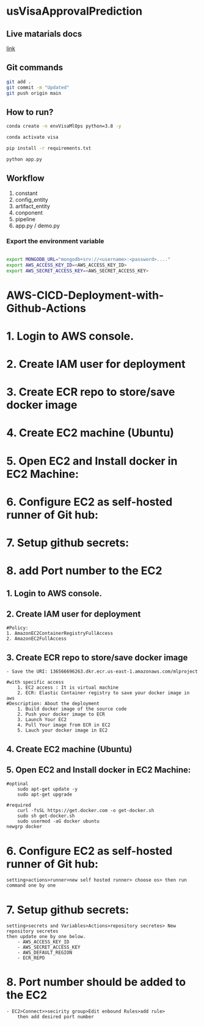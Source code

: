 # usVisaApprovalPrediction

## Live matarials docs

[link](https://docs.google.com/document/d/1UFiHnyKRqgx8Lodsvdzu58LbVjdWHNf-uab2WmhE0A4/edit?usp=sharing)


## Git commands

```bash
git add .
git commit -m "Updated"
git push origin main
```

## How to run?

```bash
conda create -n envVisaMlOps python=3.8 -y
```

```bash
conda activate visa
```

```bash
pip install -r requirements.txt
```

```bash
python app.py
```


## Workflow

1. constant
2. config_entity
3. artifact_entity
4. conponent
5. pipeline
6. app.py / demo.py


### Export the  environment variable
```bash

export MONGODB_URL="mongodb+srv://<username>:<password>...."
export AWS_ACCESS_KEY_ID=<AWS_ACCESS_KEY_ID>
export AWS_SECRET_ACCESS_KEY=<AWS_SECRET_ACCESS_KEY>

```

# AWS-CICD-Deployment-with-Github-Actions
# 1. Login to AWS console.
# 2. Create IAM user for deployment
# 3. Create ECR repo to store/save docker image
# 4. Create EC2 machine (Ubuntu) 
# 5. Open EC2 and Install docker in EC2 Machine:
# 6. Configure EC2 as self-hosted runner of Git hub:
# 7. Setup github secrets:
# 8. add Port number to the EC2





## 1. Login to AWS console.
## 2. Create IAM user for deployment
	#Policy:
	1. AmazonEC2ContainerRegistryFullAccess
	2. AmazonEC2FullAccess
## 3. Create ECR repo to store/save docker image
    - Save the URI: 136566696263.dkr.ecr.us-east-1.amazonaws.com/mlproject

	#with specific access
		1. EC2 access : It is virtual machine
		2. ECR: Elastic Container registry to save your docker image in aws
	#Description: About the deployment
		1. Build docker image of the source code
		2. Push your docker image to ECR
		3. Launch Your EC2 
		4. Pull Your image from ECR in EC2
		5. Lauch your docker image in EC2
	
## 4. Create EC2 machine (Ubuntu) 
## 5. Open EC2 and Install docker in EC2 Machine:
	#optinal
		sudo apt-get update -y
		sudo apt-get upgrade
	
	#required
		curl -fsSL https://get.docker.com -o get-docker.sh
		sudo sh get-docker.sh
		sudo usermod -aG docker ubuntu
	newgrp docker
	
# 6. Configure EC2 as self-hosted runner of Git hub:
    setting>actions>runner>new self hosted runner> choose os> then run command one by one

# 7. Setup github secrets:
    setting>secrets and Variables>Actions>repository secretes> New repository secretes
	then update one by one below.
		- AWS_ACCESS_KEY_ID
		- AWS_SECRET_ACCESS_KEY
		- AWS_DEFAULT_REGION
		- ECR_REPO
# 8. Port number should be added to the EC2
	- EC2>Connect>>secirity group>Edit enbound Rules>add rule> 
		then add desired port number 

